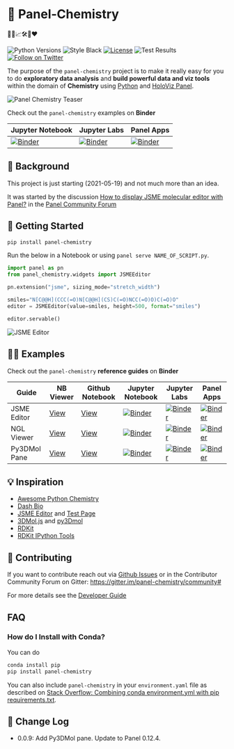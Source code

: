 # 🧪 Panel-Chemistry

👨‍🔬📈🛠️🐍❤️

![Python Versions](https://img.shields.io/badge/python-3.6%20%7C%203.7%20%7C%203.8%20%7C%203.9-blue) ![Style Black](https://warehouse-camo.ingress.cmh1.psfhosted.org/fbfdc7754183ecf079bc71ddeabaf88f6cbc5c00/68747470733a2f2f696d672e736869656c64732e696f2f62616467652f636f64652532307374796c652d626c61636b2d3030303030302e737667) [![License](https://img.shields.io/badge/License-Apache%202.0-blue.svg)](https://opensource.org/licenses/Apache-2.0) ![Test Results](https://github.com/MarcSkovMadsen/panel-chemistry/actions/workflows/tests.yaml/badge.svg?branch=main) [![Follow on Twitter](https://img.shields.io/twitter/follow/MarcSkovMadsen.svg?style=social)](https://twitter.com/MarcSkovMadsen)

The purpose of the `panel-chemistry` project is to make it really easy for you  to do **exploratory data analysis** and **build powerful data and viz tools** within the domain of **Chemistry** using [Python](https://www.python.org/) and [HoloViz Panel](https://panel.holoviz.org/).

![Panel Chemistry Teaser](https://raw.githubusercontent.com/MarcSkovMadsen/panel-chemistry/main/assets/panel-chemistry-teaser.gif)

Check out the `panel-chemistry` examples on **Binder**

| Jupyter Notebook | Jupyter Labs | Panel Apps |
| - | - | - |
| [![Binder](https://mybinder.org/badge_logo.svg)](https://mybinder.org/v2/gh/marcskovmadsen/panel-chemistry/HEAD?filepath=examples) | [![Binder](https://mybinder.org/badge_logo.svg)](https://mybinder.org/v2/gh/marcskovmadsen/panel-chemistry/HEAD?urlpath=lab/tree/examples) | [![Binder](https://mybinder.org/badge_logo.svg)](https://mybinder.org/v2/gh/marcskovmadsen/panel-chemistry/HEAD?urlpath=panel) |

## 🏁 Background

This project is just starting (2021-05-19) and not much more than an idea.

It was started by the discussion [How to display JSME molecular editor with Panel?](https://discourse.holoviz.org/t/how-to-display-jsme-molecular-editor-with-panel/2306/12) in the [Panel Community Forum](https://discourse.holoviz.org/)

## 🏃 Getting Started

```bash
pip install panel-chemistry
```

Run the below in a Notebook or using `panel serve NAME_OF_SCRIPT.py`.

```python
import panel as pn
from panel_chemistry.widgets import JSMEEditor

pn.extension("jsme", sizing_mode="stretch_width")
```

```python
smiles="N[C@@H](CCC(=O)N[C@@H](CS)C(=O)NCC(=O)O)C(=O)O"
editor = JSMEEditor(value=smiles, height=500, format="smiles")

editor.servable()
```

![JSME Editor](https://raw.githubusercontent.com/MarcSkovMadsen/panel-chemistry/main/assets/panel-chemistry-example.png)

## 👩‍🏫 Examples

Check out the `panel-chemistry` **reference guides** on **Binder**

| Guide | NB Viewer | Github Notebook | Jupyter Notebook | Jupyter Labs | Panel Apps |
| - | - | - | - | - | - |
| JSME Editor | [View](https://nbviewer.org/github/MarcSkovMadsen/panel-chemistry/blob/main/examples/reference/JSMEEditor.ipynb) | [View](https://github.com/MarcSkovMadsen/panel-chemistry/blob/main/examples/reference/JSMEEditor.ipynb) | [![Binder](https://mybinder.org/badge_logo.svg)](https://mybinder.org/v2/gh/marcskovmadsen/panel-chemistry/HEAD?filepath=examples/reference/JSMEEditor.ipynb) | [![Binder](https://mybinder.org/badge_logo.svg)](https://mybinder.org/v2/gh/marcskovmadsen/panel-chemistry/HEAD?urlpath=lab/tree/examples/reference/JSMEEditor.ipynb) | [![Binder](https://mybinder.org/badge_logo.svg)](https://mybinder.org/v2/gh/marcskovmadsen/panel-chemistry/HEAD?urlpath=panel/JSMEEditor) |
| NGL Viewer | [View](https://nbviewer.org/github/MarcSkovMadsen/panel-chemistry/blob/main/examples/reference/NGLViewer.ipynb) | [View](https://github.com/MarcSkovMadsen/panel-chemistry/blob/main/examples/reference/NGLViewer.ipynb) | [![Binder](https://mybinder.org/badge_logo.svg)](https://mybinder.org/v2/gh/marcskovmadsen/panel-chemistry/HEAD?filepath=examples/reference/NGLViewer.ipynb) | [![Binder](https://mybinder.org/badge_logo.svg)](https://mybinder.org/v2/gh/marcskovmadsen/panel-chemistry/HEAD?urlpath=lab/tree/examples/reference/NGLViewer.ipynb) | [![Binder](https://mybinder.org/badge_logo.svg)](https://mybinder.org/v2/gh/marcskovmadsen/panel-chemistry/HEAD?urlpath=panel/NGLViewer) |
| Py3DMol Pane | [View](https://nbviewer.org/github/MarcSkovMadsen/panel-chemistry/blob/main/examples/reference/Py3DMol.ipynb) | [View](https://github.com/MarcSkovMadsen/panel-chemistry/blob/main/examples/reference/Py3DMol.ipynb) | [![Binder](https://mybinder.org/badge_logo.svg)](https://mybinder.org/v2/gh/marcskovmadsen/panel-chemistry/HEAD?filepath=examples/reference/Py3DMol.ipynb) | [![Binder](https://mybinder.org/badge_logo.svg)](https://mybinder.org/v2/gh/marcskovmadsen/panel-chemistry/HEAD?urlpath=lab/tree/examples/reference/Py3DMol.ipynb) | [![Binder](https://mybinder.org/badge_logo.svg)](https://mybinder.org/v2/gh/marcskovmadsen/panel-chemistry/HEAD?urlpath=panel/Py3DMol) |

## 💡 Inspiration

- [Awesome Python Chemistry](https://github.com/lmmentel/awesome-python-chemistry)
- [Dash Bio](https://dash.plotly.com/dash-bio)
- [JSME Editor](https://jsme-editor.github.io) and [Test Page](https://jsme-editor.github.io/dist/JSME_test.html)
- [3DMol.js](https://3dmol.csb.pitt.edu/) and [py3Dmol](https://colab.research.google.com/drive/1T2zR59TXyWRcNxRgOAiqVPJWhep83NV_?usp=sharing)
- [RDKit](http://www.rdkit.org/)
- [RDKit IPython Tools](https://github.com/apahl/rdkit_ipynb_tools)

## 🎁 Contributing

If you want to contribute reach out via [Github Issues](https://github.com/MarcSkovMadsen/panel-chemistry/issues) or in the Contributor Community Forum on Gitter: https://gitter.im/panel-chemistry/community#

For more details see the [Developer Guide](DEVELOPER_GUIDE.md)

## FAQ

### How do I Install with Conda?

You can do

```bash
conda install pip
pip install panel-chemistry
```

You can also include `panel-chemistry` in your `environment.yaml` file as described on [Stack Overflow: Combining conda environment.yml with pip requirements.txt](https://stackoverflow.com/questions/35245401/combining-conda-environment-yml-with-pip-requirements-txt).

## 📰 Change Log

- 0.0.9: Add Py3DMol pane. Update to Panel 0.12.4.
